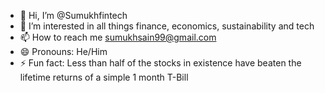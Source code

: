 - 👋 Hi, I’m @Sumukhfintech
- 👀 I’m interested in all things finance, economics, sustainability and tech
- 📫 How to reach me sumukhsain99@gmail.com
- 😄 Pronouns: He/Him
- ⚡ Fun fact: Less than half of the stocks in existence have beaten the lifetime returns of a simple 1 month T-Bill

<!---
Sumukhfintech/Sumukhfintech is a ✨ special ✨ repository because its `README.md` (this file) appears on your GitHub profile.
You can click the Preview link to take a look at your changes.
--->

